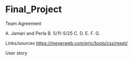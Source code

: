 # Final_Project

Team Agreement
 
 A. Jamari and Perla
 B. 5/11-5/25
 C.
 D.
 E.
 F.
 G.


 Links/sources
 https://meyerweb.com/eric/tools/css/reset/

 User story

